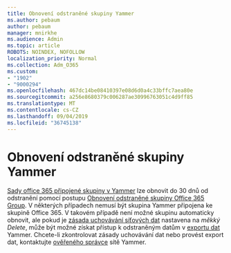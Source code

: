 ```yaml
---
title: Obnovení odstraněné skupiny Yammer
ms.author: pebaum
author: pebaum
manager: mnirkhe
ms.audience: Admin
ms.topic: article
ROBOTS: NOINDEX, NOFOLLOW
localization_priority: Normal
ms.collection: Adm_O365
ms.custom:
- "1902"
- "9000294"
ms.openlocfilehash: 467dc14be08410397e08d6d0a4c33bffc7aea80e
ms.sourcegitcommit: a256e8680379c006287ae30996763051c4d9ff85
ms.translationtype: MT
ms.contentlocale: cs-CZ
ms.lasthandoff: 09/04/2019
ms.locfileid: "36745138"
---
```

# <a name="restore-a-deleted-yammer-group"></a>Obnovení odstraněné skupiny Yammer

[Sady office 365 připojené skupiny v Yammer](https://docs.microsoft.com/yammer/manage-yammer-groups/yammer-and-office-365-groups) lze obnovit do 30 dnů od odstranění pomocí postupu [Obnovení odstraněné skupiny Office 365 Group](https://docs.microsoft.com/office365/admin/create-groups/restore-deleted-group).
V některých případech nemusí být skupina Yammer připojena ke skupině Office 365. V takovém případě není možné skupinu automaticky obnovit, ale pokud je [zásada uchovávání síťových dat](https://docs.microsoft.com/yammer/manage-security-and-compliance/manage-data-compliance) nastavena na *měkký Delete*, může být možné získat přístup k odstraněným datům v [exportu dat](https://docs.microsoft.com/yammer/manage-security-and-compliance/export-yammer-enterprise-data) Yammer. Chcete-li zkontrolovat zásady uchovávání dat nebo provést export dat, kontaktujte [ověřeného správce](https://docs.microsoft.com/yammer/manage-yammer-users/manage-yammer-admins) sítě Yammer.
